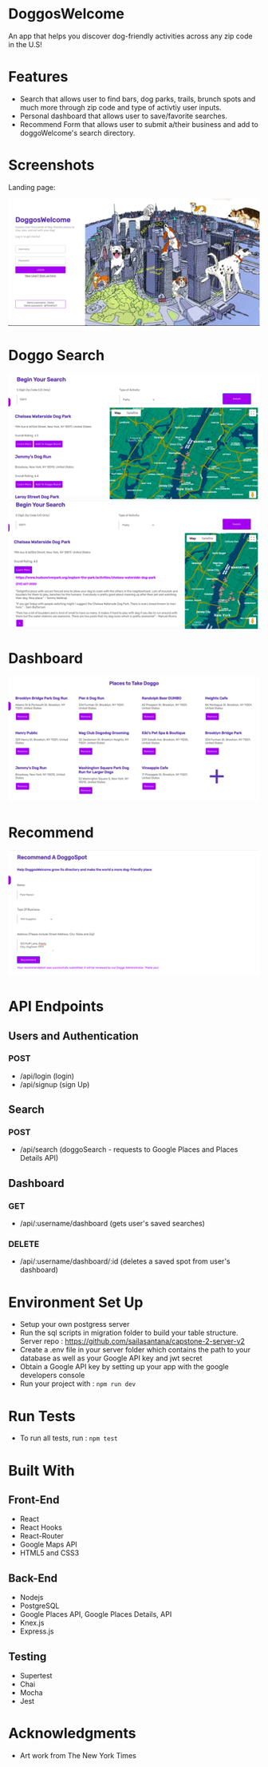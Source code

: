 
# DoggosWelcome

An app that helps you discover dog-friendly activities across any zip code in the U.S!

# Features

* Search that allows user to find bars, dog parks, trails, brunch spots and much more through zip code and type of activtiy user inputs.
* Personal dashboard that allows user to save/favorite searches. 
* Recommend Form that allows user to submit a/their business and add to doggoWelcome's search directory. 

# Screenshots

Landing page:

![Landing](screenshots/landing.png)

# Doggo Search 

![Search](screenshots/search.png)
![Search](screenshots/search2.png)

# Dashboard 

![Dashboard](screenshots/dashboard.png)

# Recommend 

![Recommend](screenshots/recommend.png)


# API Endpoints

## Users and Authentication

### POST
- /api/login (login)
- /api/signup (sign Up)

## Search

### POST
- /api/search (doggoSearch - requests to Google Places and Places Details API)

## Dashboard

### GET
- /api/:username/dashboard (gets user's saved searches)

### DELETE
- /api/:username/dashboard/:id (deletes a saved spot from user's dashboard)



# Environment Set Up

* Setup your own postgress server
* Run the sql scripts in migration folder to build your table structure. Server repo : https://github.com/sailasantana/capstone-2-server-v2
* Create a .env file in your server folder which contains the path to your database as well as your Google API key and jwt secret
* Obtain a Google API key by setting up your app with the google developers console
* Run your project with : ```npm run dev```


# Run Tests

* To run all tests, run : ```npm test```



# Built With

## Front-End
* React
* React Hooks 
* React-Router
* Google Maps API
* HTML5 and CSS3

## Back-End
* Nodejs
* PostgreSQL
* Google Places API, Google Places Details, API
* Knex.js
* Express.js

## Testing

* Supertest
* Chai
* Mocha
* Jest


# Acknowledgments

* Art work from The New York Times